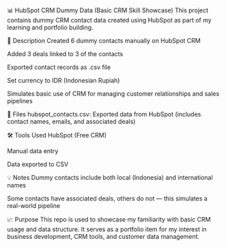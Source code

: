 📊 HubSpot CRM Dummy Data (Basic CRM Skill Showcase)
This project contains dummy CRM contact data created using HubSpot as part of my learning and portfolio building.

📌 Description
Created 6 dummy contacts manually on HubSpot CRM

Added 3 deals linked to 3 of the contacts

Exported contact records as .csv file

Set currency to IDR (Indonesian Rupiah)

Simulates basic use of CRM for managing customer relationships and sales pipelines

📁 Files
hubspot_contacts.csv: Exported data from HubSpot (includes contact names, emails, and associated deals)

🛠️ Tools Used
HubSpot (Free CRM)

Manual data entry

Data exported to CSV

💡 Notes
Dummy contacts include both local (Indonesia) and international names

Some contacts have associated deals, others do not — this simulates a real-world pipeline

📈 Purpose
This repo is used to showcase my familiarity with basic CRM usage and data structure. It serves as a portfolio item for my interest in business development, CRM tools, and customer data management.
